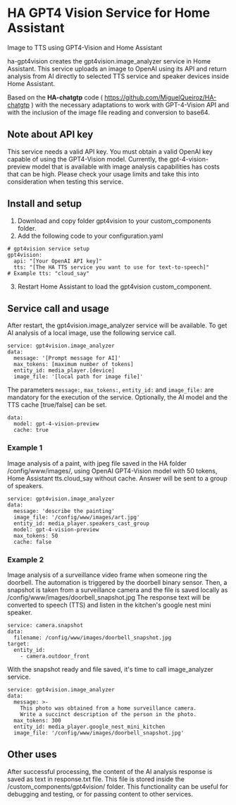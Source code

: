 # HA GPT4 Vision Service for Home Assistant
Image to TTS using GPT4-Vision and Home Assistant

ha-gpt4vision creates the gpt4vision.image_analyzer service in Home Assistant.
This service uploads an image to OpenAI using its API and return analysis from AI directly to selected TTS service and speaker devices inside Home Assistant.

Based on the **HA-chatgtp** code ( https://github.com/MiguelQueiroz/HA-chatgtp ) with the necessary adaptations to work with GPT-4-Vision API and with the inclusion of the image file reading and conversion to base64.

## Note about API key
This service needs a valid API key. You must obtain a valid OpenAI key capable of using the GPT4-Vision model.
Currently, the gpt-4-vision-preview model that is available with image analysis capabilities has costs that can be high. Please check your usage limits and take this into consideration when testing this service.

## Install and setup
1. Download and copy folder gpt4vision to your custom_components folder.
2. Add the following code to your configuration.yaml 
```
# gpt4vision service setup
gpt4vision:
  api: "[Your OpenAI API key]"
  tts: "[The HA TTS service you want to use for text-to-speech]"
# Example tts: "cloud_say"
```
3. Restart Home Assistant to load the gpt4vision custom_component.

## Service call and usage
After restart, the gpt4vision.image_analyzer service will be available.
To get AI analysis of a local image, use the following service call.

```
service: gpt4vision.image_analyzer
data:
  message: '[Prompt message for AI]'
  max_tokens: [maximum number of tokens]
  entity_id: media_player.[device]
  image_file: '[local path for image file]'
```
The parameters ```message:```, ```max_tokens:```, ```entity_id:``` and ```image_file:``` are mandatory for the execution of the service.
Optionally, the AI model and the TTS cache [true/false] can be set.
```
data:
  model: gpt-4-vision-preview
  cache: true
```

### Example 1
Image analysis of a paint, with jpeg file saved in the HA folder /config/www/images/, using OpenAI GPT4-Vision model with 50 tokens, Home Assistant tts.cloud_say without cache. Answer will be sent to a group of speakers.
```
service: gpt4vision.image_analyzer
data:
  message: 'describe the painting'
  image_file: '/config/www/images/art.jpg'
  entity_id: media_player.speakers_cast_group
  model: gpt-4-vision-preview
  max_tokens: 50
  cache: false  
```
### Example 2
Image analysis of a surveillance video frame when someone ring the doorbell.
The automation is triggered by the doorbell binary sensor. Then, a snapshot is taken from a surveillance camera and the file is saved locally as /config/www/images/doorbell_snapshot.jpg
The response text will be converted to speech (TTS) and listen in the kitchen's google nest mini speaker.
```
service: camera.snapshot
data:
  filename: /config/www/images/doorbell_snapshot.jpg
target:
  entity_id:
    - camera.outdoor_front
```
With the snapshot ready and file saved, it's time to call image_analyzer service.
```
service: gpt4vision.image_analyzer
data:
  message: >-
    This photo was obtained from a home surveillance camera.
    Write a succinct description of the person in the photo.
  max_tokens: 300
  entity_id: media_player.google_nest_mini_kitchen
  image_file: '/config/www/images/doorbell_snapshot.jpg'
```

## Other uses
After successful processing, the content of the AI ​​analysis response is saved as text in response.txt file. This file is stored inside the /custom_components/gpt4vision/ folder.
This functionality can be useful for debugging and testing, or for passing content to other services.
